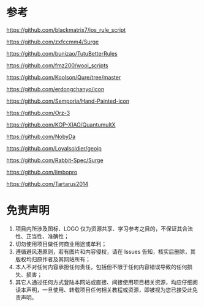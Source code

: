 # 参考

https://github.com/blackmatrix7/ios_rule_script

https://github.com/zxfccmm4/Surge

https://github.com/bunizao/TutuBetterRules

https://github.com/fmz200/wool_scripts

https://github.com/Koolson/Qure/tree/master

https://github.com/erdongchanyo/icon

https://github.com/Semporia/Hand-Painted-icon

https://github.com/Orz-3

https://github.com/KOP-XIAO/QuantumultX

https://github.com/NobyDa

https://github.com/Loyalsoldier/geoip

https://github.com/Rabbit-Spec/Surge

https://github.com/limbopro

https://github.com/Tartarus2014


# 免责声明

1. 项目内所涉及图标、LOGO 仅为资源共享、学习参考之目的，不保证其合法性、正当性、准确性；
2. 切勿使用项目做任何商业用途或牟利；
3. 遵循避风港原则，若有图片和内容侵权，请在 Issues 告知，核实后删除，其版权均归原作者及其网站所有；
4. 本人不对任何内容承担任何责任，包括但不限于任何内容错误导致的任何损失、损害；
5. 其它人通过任何方式登陆本网站或直接、间接使用项目相关资源，均应仔细阅读本声明，一旦使用、转载项目任何相关教程或资源，即被视为您已接受此免责声明。
